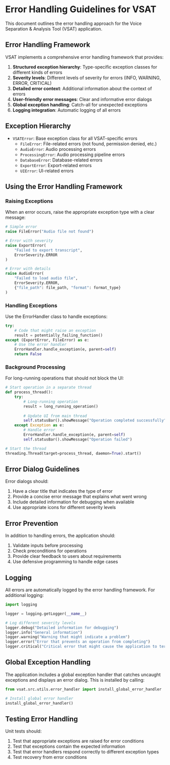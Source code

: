 # Error Handling Guidelines for VSAT

This document outlines the error handling approach for the Voice Separation & Analysis Tool (VSAT) application.

## Error Handling Framework

VSAT implements a comprehensive error handling framework that provides:

1. **Structured exception hierarchy**: Type-specific exception classes for different kinds of errors
2. **Severity levels**: Different levels of severity for errors (INFO, WARNING, ERROR, CRITICAL)
3. **Detailed error context**: Additional information about the context of errors
4. **User-friendly error messages**: Clear and informative error dialogs
5. **Global exception handling**: Catch-all for unexpected exceptions
6. **Logging integration**: Automatic logging of all errors

## Exception Hierarchy

- `VSATError`: Base exception class for all VSAT-specific errors
  - `FileError`: File-related errors (not found, permission denied, etc.)
  - `AudioError`: Audio processing errors
  - `ProcessingError`: Audio processing pipeline errors
  - `DatabaseError`: Database-related errors
  - `ExportError`: Export-related errors
  - `UIError`: UI-related errors

## Using the Error Handling Framework

### Raising Exceptions

When an error occurs, raise the appropriate exception type with a clear message:

```python
# Simple error
raise FileError("Audio file not found")

# Error with severity
raise ExportError(
    "Failed to export transcript", 
    ErrorSeverity.ERROR
)

# Error with details
raise AudioError(
    "Failed to load audio file", 
    ErrorSeverity.ERROR,
    {"file_path": file_path, "format": format_type}
)
```

### Handling Exceptions

Use the ErrorHandler class to handle exceptions:

```python
try:
    # Code that might raise an exception
    result = potentially_failing_function()
except (ExportError, FileError) as e:
    # Use the error handler
    ErrorHandler.handle_exception(e, parent=self)
    return False
```

### Background Processing

For long-running operations that should not block the UI:

```python
# Start operation in a separate thread
def process_thread():
    try:
        # Long-running operation
        result = long_running_operation()
        
        # Update UI from main thread
        self.statusBar().showMessage("Operation completed successfully")
    except Exception as e:
        # Handle error
        ErrorHandler.handle_exception(e, parent=self)
        self.statusBar().showMessage("Operation failed")

# Start the thread
threading.Thread(target=process_thread, daemon=True).start()
```

## Error Dialog Guidelines

Error dialogs should:

1. Have a clear title that indicates the type of error
2. Provide a concise error message that explains what went wrong
3. Include detailed information for debugging when available
4. Use appropriate icons for different severity levels

## Error Prevention

In addition to handling errors, the application should:

1. Validate inputs before processing
2. Check preconditions for operations
3. Provide clear feedback to users about requirements
4. Use defensive programming to handle edge cases

## Logging

All errors are automatically logged by the error handling framework. For additional logging:

```python
import logging

logger = logging.getLogger(__name__)

# Log different severity levels
logger.debug("Detailed information for debugging")
logger.info("General information")
logger.warning("Warning that might indicate a problem")
logger.error("Error that prevents an operation from completing")
logger.critical("Critical error that might cause the application to terminate")
```

## Global Exception Handling

The application includes a global exception handler that catches uncaught exceptions and displays an error dialog. This is installed by calling:

```python
from vsat.src.utils.error_handler import install_global_error_handler

# Install global error handler
install_global_error_handler()
```

## Testing Error Handling

Unit tests should:

1. Test that appropriate exceptions are raised for error conditions
2. Test that exceptions contain the expected information
3. Test that error handlers respond correctly to different exception types
4. Test recovery from error conditions 